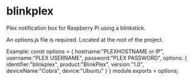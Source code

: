 # blinkplex
Plex notification box for Raspberry Pi using a blinkstick.

An options.js file is required. Located at the root of the project.

Example:
const options = {
    hostname:"PLEXHOSTNAME or IP",
    username:"PLEX USERNAME",
    password:"PLEX PASSWORD",
    options:
    {
        identifier:"blinkplex",
        product:"BlinkPlex",
        version:"1.0",
        deviceName:"Cobra",
        device:"Ubuntu"
    }
}
module.exports = options;
